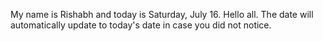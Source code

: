 My name is Rishabh and today is Saturday, July 16. Hello all. The date will automatically update to today's date in case you did not notice.
